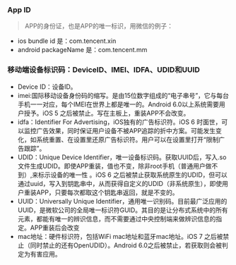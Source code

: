 ### App ID
>APP的身份证，也是APP的唯一标识，用微信的例子：

- ios bundle id 是：com.tencent.xin
- android packageName 是：com.tencent.mm

### 移动端设备标识码：DeviceID、IMEI、IDFA、UDID和UUID

- Device ID：设备ID。
- imei:国际移动设备身份码的缩写。是由15位数字组成的“电子串号”，它与每台手机一一对应，每个IMEI在世界上都是唯一的。Android 6.0以上系统需要用户授予。iOS 5 之后被禁止。写在主板上，重装APP不会改变。
- idfa：Identifier For Advertising，iOS独有的广告标识符。iOS 6 时面世，可以监控广告效果，同时保证用户设备不被APP追踪的折中方案。可能发生变化，如系统重置、在设置里还原广告标识符。用户可以在设置里打开“限制广告跟踪”。
- UDID：Unique Device Identifier，唯一设备标识码。获取UUID后，写入.so文件生成UDID。即使APP重装，值也不变，除非root手机（普通用户做不到）,来标示设备的唯一性 。iOS 6 之后被禁止获取系统原生的UDID，但可以通过uuid，写入到钥匙串中，从而获得自定义的UDID（非系统原生），即使用户重装APP，只要每次都取这个钥匙串返回，就是不变的。
- UUID：Universally Unique Identifier，通用唯一识别码。目前最广泛应用的UUID，是微软公司的全局唯一标识符GUID。其目的是让分布式系统中的所有元素，都能有唯一的辨识信息，而不需要通过中央控制端来做辨识信息的指定。APP重装后会改变
- mac地址：硬件标识符，包括WiFi mac地址和蓝牙mac地址。iOS 7 之后被禁止（同时禁止的还有OpenUDID）。Android 6.0之后被禁止，若获取则会被判定为有害应用。
